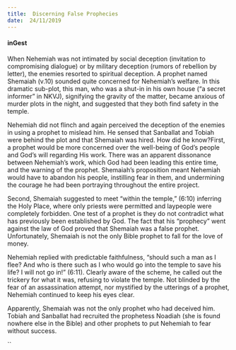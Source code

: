 ```yaml
---
title:  Discerning False Prophecies
date:  24/11/2019
---
```


#### inGest

When Nehemiah was not intimated by social deception (invitation to compromising dialogue) or by military deception (rumors of rebellion by letter), the enemies resorted to spiritual deception. A prophet named Shemaiah (v.10) sounded quite concerned for Nehemiah’s welfare. In this dramatic sub-plot, this man, who was a shut-in in his own house (“a secret informer” in NKVJ), signifying the gravity of the matter, became anxious of murder plots in the night, and suggested that they both find safety in the temple.

Nehemiah did not flinch and again perceived the deception of the enemies in using a prophet to mislead him. He sensed that Sanballat and Tobiah were behind the plot and that Shemaiah was hired. How did he know?First, a prophet would be more concerned over the well-being of God’s people and God’s will regarding His work. There was an apparent dissonance between Nehemiah’s work, which God had been leading this entire time, and the warning of the prophet. Shemaiah’s proposition meant Nehemiah would have to abandon his people, instilling fear in them, and undermining the courage he had been portraying throughout the entire project.

Second, Shemaiah suggested to meet “within the temple,” (6:10) inferring the Holy Place, where only priests were permitted and laypeople were completely forbidden. One test of a prophet is they do not contradict what has previously been established by God. The fact that his “prophecy” went against the law of God proved that Shemaiah was a false prophet. Unfortunately, Shemaiah is not the only Bible prophet to fall for the love of money.

Nehemiah replied with predictable faithfulness, “should such a man as I flee? And who is there such as I who would go into the temple to save his life? I will not go in!” (6:11). Clearly aware of the scheme, he called out the trickery for what it was, refusing to violate the temple. Not blinded by the fear of an assassination attempt, nor mystified by the utterings of a prophet, Nehemiah continued to keep his eyes clear.

Apparently, Shemaiah was not the only prophet who had deceived him. Tobiah and Sanballat had recruited the prophetess Noadiah (she is found nowhere else in the Bible) and other prophets to put Nehemiah to fear without success.

``